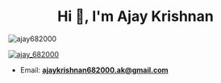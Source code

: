 <h1 align="center">Hi 👋, I'm Ajay Krishnan</h1>
<p align="left"> <img src="https://komarev.com/ghpvc/?username=ajay682000&label=Profile%20views&color=0e75b6&style=flat" alt="ajay682000" /> </p>

<p align="left"> <a href="https://twitter.com/ajay_682000" target="blank"><img src="https://img.shields.io/twitter/follow/ajay_682000?logo=twitter&style=for-the-badge" alt="ajay_682000" /></a> </p>

- Email: **ajaykrishnan682000.ak@gmail.com**

